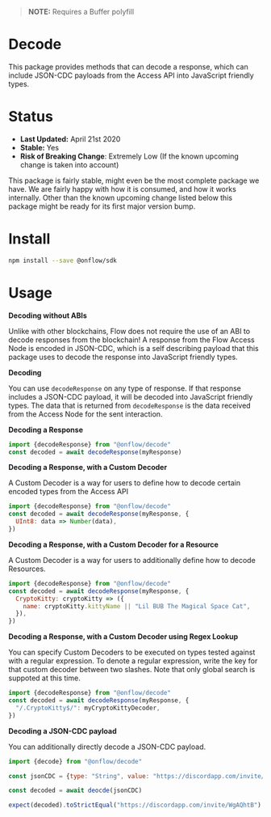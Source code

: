 > **NOTE:** Requires a Buffer polyfill

# Decode

This package provides methods that can decode a response, which can include JSON-CDC payloads from the Access API into JavaScript friendly types.

# Status

- **Last Updated:** April 21st 2020
- **Stable:** Yes
- **Risk of Breaking Change**: Extremely Low (If the known upcoming change is taken into account)

This package is fairly stable, might even be the most complete package we have.
We are fairly happy with how it is consumed, and how it works internally.
Other than the known upcoming change listed below this package might be ready for its first major version bump.

# Install

```bash
npm install --save @onflow/sdk
```

# Usage

**Decoding without ABIs**

Unlike with other blockchains, Flow does not require the use of an ABI to decode responses from the blockchain! A response from the Flow Access Node is encoded in JSON-CDC, which is a self describing payload that this package uses to decode the response into JavaScript friendly types.

**Decoding**

You can use `decodeResponse` on any type of response. If that response includes a JSON-CDC payload, it will be decoded into JavaScript friendly types. The data that is returned from `decodeResponse` is the data received from the Access Node for the sent interaction.

**Decoding a Response**

```javascript
import {decodeResponse} from "@onflow/decode"
const decoded = await decodeResponse(myResponse)
```

**Decoding a Response, with a Custom Decoder**

A Custom Decoder is a way for users to define how to decode certain encoded types from the Access API

```javascript
import {decodeResponse} from "@onflow/decode"
const decoded = await decodeResponse(myResponse, {
  UInt8: data => Number(data),
})
```

**Decoding a Response, with a Custom Decoder for a Resource**

A Custom Decoder is a way for users to additionally define how to decode Resources.

```javascript
import {decodeResponse} from "@onflow/decode"
const decoded = await decodeResponse(myResponse, {
  CryptoKitty: cryptoKitty => ({
    name: cryptoKitty.kittyName || "Lil BUB The Magical Space Cat",
  }),
})
```

**Decoding a Response, with a Custom Decoder using Regex Lookup**

You can specify Custom Decoders to be executed on types tested against with a regular expression.
To denote a regular expression, write the key for that custom decoder between two slashes. Note that
only global search is suppoted at this time.

```javascript
import {decodeResponse} from "@onflow/decode"
const decoded = await decodeResponse(myResponse, {
  "/.CryptoKitty$/": myCryptoKittyDecoder,
})
```

**Decoding a JSON-CDC payload**

You can additionally directly decode a JSON-CDC payload.

```javascript
import {decode} from "@onflow/decode"

const jsonCDC = {type: "String", value: "https://discordapp.com/invite/WgAQhtB"}

const decoded = await deocde(jsonCDC)

expect(decoded).toStrictEqual("https://discordapp.com/invite/WgAQhtB")
```
